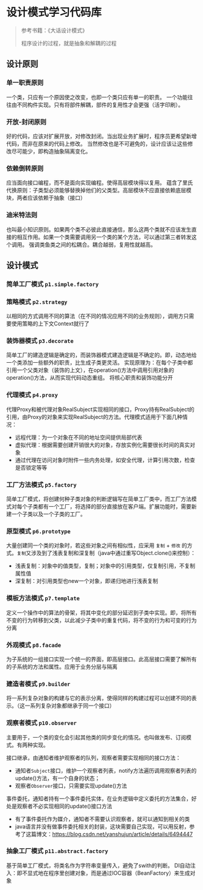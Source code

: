 # 设计模式学习代码库

> 参考书籍：《大话设计模式》
>
> 程序设计的过程，就是抽象和解耦的过程

## 设计原则

### 单一职责原则
一个类，只应有一个原因使之改变，也即一个类只应有单一的职责。
一个功能往往由不同构件实现。只有将部件解耦，部件的复用性才会更强（活字印刷）。

### 开放-封闭原则
好的代码，应该对扩展开放，对修改封闭。当出现业务扩展时，程序员更希望新增代码，而非在原来的代码上修改。
当然修改也是不可避免的，设计应该让这些修改尽可能少，即构造抽象隔离变化。

### 依赖倒转原则
应当面向接口编程，而不是面向实现编程。使得高层模块得以复用。
蕴含了里氏代换原则：子类型必须能够替换掉他们的父类型。高层模块不应直接依赖底层模块，两者应该依赖于抽象（接口）

### 迪米特法则
也叫最小知识原则。如果两个类不必彼此直接通信，那么这两个类就不应该发生直接的相互作用。如果一个类需要调用另一个类的某个方法，可以通过第三者转发这个调用。
强调类鱼类之间的松耦合。耦合越弱，复用性就越高。

## 设计模式

### 简单工厂模式 `p1.simple.factory` 

### 策略模式 `p2.strategy`
以相同的方式调用不同的算法（在不同的情况应用不同的业务规则），调用方只需要使用策略的上下文Context就行了

### 装饰器模式 `p3.decorate`
简单工厂的建造逻辑是确定的，而装饰器模式建造逻辑是不确定的。即，动态地给一个类添加一些额外的职责，比生成子类更灵活。
实现原理为：在每个子类中都引用一个父类对象（装饰的上文），在operation()方法中调用引用对象的operation()方法，从而实现代码动态重组。
将核心职责和装饰功能分开

### 代理模式 `p4.proxy`
代理Proxy和被代理对象RealSubject实现相同的接口，Proxy持有RealSubject的引用，由Proxy的对象来实现RealSubject的方法。代理模式适用于下面几种情况：
* 远程代理：为一个对象在不同的地址空间提供局部代表
* 虚拟代理：根据需要创建开销很大的对象，存放实例化需要很长时间的真实对象
* 通过代理在访问对象时附件一些内务处理，如安全代理，计算引用次数，检查是否锁定等等

### 工厂方法模式 `p5.factory`
简单工厂模式，将创建何种子类对象的判断逻辑写在简单工厂类中，而工厂方法模式对每个子类都有一个工厂，将选择的部分直接放在客户端。扩展功能时，需要新建一个子类以及一个子类的工厂。

### 原型模式 `p6.prototype`
大量创建同一个类的对象时，若这些对象之间有相似性，应采用 `复制` + `修改` 的方式。`复制`又涉及到了浅表复制和深复制（java中通过重写Object.clone()来控制）：
* 浅表复制：对象中的值类型，复制；对象中的引用类型，仅复制引用，不复制属性值
* 深复制：对引用类型也new一个对象，即递归地进行浅表复制

### 模板方法模式 `p7.template`
定义一个操作中的算法的骨架，将其中变化的部分延迟到子类中实现。即，将所有不变的行为转移到父类，以此减少子类中的重复代码，将不变的行为和可变的行为分离

### 外观模式 `p8.facade`
为子系统的一组接口实现一个统一的界面，即高层接口。此高层接口需要了解所有的子系统的方法和属性。应用于业务分层与隔离

### 建造者模式 `p9.builder`
将一系列复杂对象的构建与它的表示分离，使得同样的构建过程可以创建不同的表示。（这一系列复杂对象都继承于同一个接口）

### 观察者模式 `p10.observer`
主要用于，一个类的变化会引起其他类的同步变化的情况。也叫做发布、订阅模式。有两种实现。

接口继承，由通知者维护观察者的队列，观察者需要实现相同的接口方法：
* 通知者`Subject`接口，维护一个观察者列表，notify方法遍历调用观察者列表的update()方法，有一个自身的状态；
* 观察者`Observer`接口，只需要实现update()方法

事件委托，通知者持有一个事件委托实体，在业务逻辑中定义委托的方法集合，好处是观察者不必实现相同的update()接口方法
* 有了事件委托作为媒介，通知者不需要认识观察者，就可以通知到相关的类
* java语言并没有做事件委托相关的封装，这块需要自己实现，可以用反射，参考了这篇博文：https://blog.csdn.net/yanshujun/article/details/6494447

### 抽象工厂模式 `p11.abstract.factory`
基于简单工厂模式，将类名作为字符串变量传入，避免了swith的判断。
DI自动注入：即不显式地在程序里创建对象，而是通过IOC容器（BeanFactory）来生成对象
